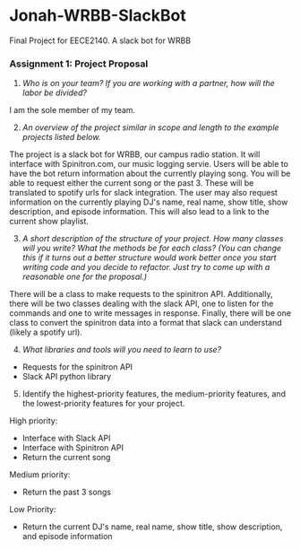 # Jonah-WRBB-SlackBot
Final Project for EECE2140. A slack bot for WRBB

### Assignment 1: Project Proposal

1. *Who is on your team? If you are working with a partner, how will the labor be divided?*

I am the sole member of my team.

2. *An overview of the project similar in scope and length to the example projects listed below.*

The project is a slack bot for WRBB, our campus radio station. It will interface with Spinitron.com, our music logging servie. Users will be able to have the bot return information about the currently playing song. You will be able to request either the current song or the past 3. These will be translated to spotify urls for slack integration. The user may also request information on the currently playing DJ's name, real name, show title, show description, and episode information. This will also lead to a link to the current show playlist.

3. *A short description of the structure of your project. How many classes will you write? What the methods be for each class? (You can change this if it turns out a better structure would work better once you start writing code and you decide to refactor. Just try to come up with a reasonable one for the proposal.)*

There will be a class to make requests to the spinitron API. Additionally, there will be two classes dealing with the slack API, one to listen for the commands and one to write messages in response. Finally, there will be one class to convert the spinitron data into a format that slack can understand (likely a spotify url).

4. *What libraries and tools will you need to learn to use?*

- Requests for the spinitron API
- Slack API python library

5. Identify the highest-priority features, the medium-priority features, and the lowest-priority features for your project.

High priority:
- Interface with Slack API
- Interface with Spinitron API
- Return the current song

Medium priority:
- Return the past 3 songs

Low Priority:
- Return the current DJ's name, real name, show title, show description, and episode information
